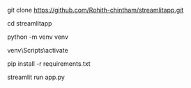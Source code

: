 git clone https://github.com/Rohith-chintham/streamlitapp.git

cd streamlitapp

python -m venv venv

venv\Scripts\activate   

pip install -r requirements.txt

streamlit run app.py
